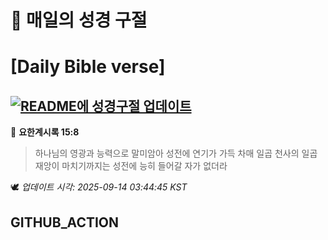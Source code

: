 # 🙏 매일의 성경 구절
# [Daily Bible verse]
## [![README에 성경구절 업데이트](https://github.com/DONGSUKA/first_test/actions/workflows/update-readme-bible.yml/badge.svg)](https://github.com/DONGSUKA/first_test/actions/workflows/update-readme-bible.yml)
<!-- START_BIBLE_VERSE -->
📖 **요한계시록 15:8**
> 하나님의 영광과 능력으로 말미암아 성전에 연기가 가득 차매 일곱 천사의 일곱 재앙이 마치기까지는 성전에 능히 들어갈 자가 없더라

🕊️ _업데이트 시각: 2025-09-14 03:44:45 KST_
  <!-- END_BIBLE_VERSE -->
## GITHUB_ACTION
